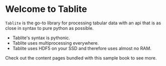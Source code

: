 # Welcome to Tablite

`Tablite` is the go-to library for processing tabular data with an api that is as close in syntax to pure python as possible. 

- Tablite's syntax is pythonic.
- Tablite uses multiprocessing everywhere.
- Tablite uses HDF5 on your SSD and therefore uses almost no RAM. 

Check out the content pages bundled with this sample book to see more.

```{tableofcontents}
```
